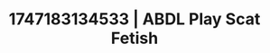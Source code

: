 ---
categories:
- Artistic control
- Virtual reality
- AI sensuality
- Sultry laughter
- 3D erotic games
image: /assets/images/1747183134533.jpg
layout: post
seo:
  description: Featured content with exclusive Scat Fetish, ABDL Play. HD images available.
  keywords: Scat Fetish, ABDL Play
  og_image: /assets/images/1747183134533.jpg
  schema_type: VisualArtwork
tags:
- ABDL Play
- Scat Fetish
- '#1747183134533'
title: 1747183134533 | ABDL Play Scat Fetish
---